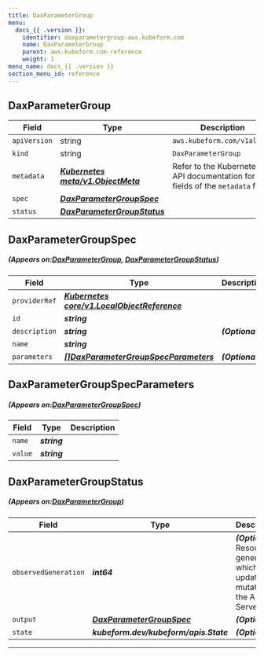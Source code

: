```yaml
---
title: DaxParameterGroup
menu:
  docs_{{ .version }}:
    identifier: daxparametergroup-aws.kubeform.com
    name: DaxParameterGroup
    parent: aws.kubeform.com-reference
    weight: 1
menu_name: docs_{{ .version }}
section_menu_id: reference
---
```


## DaxParameterGroup
| Field | Type | Description |
| ------ | ----- | ----------- |
| `apiVersion` | string | `aws.kubeform.com/v1alpha1` |
|    `kind` | string | `DaxParameterGroup` |
| `metadata` | ***[Kubernetes meta/v1.ObjectMeta](https://kubernetes.io/docs/reference/generated/kubernetes-api/v1.13/#objectmeta-v1-meta)***|Refer to the Kubernetes API documentation for the fields of the `metadata` field.|
| `spec` | ***[DaxParameterGroupSpec](#DaxParameterGroupSpec)***||
| `status` | ***[DaxParameterGroupStatus](#DaxParameterGroupStatus)***||
## DaxParameterGroupSpec
##### (Appears on:[DaxParameterGroup](#DaxParameterGroup), [DaxParameterGroupStatus](#DaxParameterGroupStatus))
| Field | Type | Description |
| ------ | ----- | ----------- |
| `providerRef` | ***[Kubernetes core/v1.LocalObjectReference](https://kubernetes.io/docs/reference/generated/kubernetes-api/v1.13/#localobjectreference-v1-core)***||
| `id` | ***string***||
| `description` | ***string***| ***(Optional)*** |
| `name` | ***string***||
| `parameters` | ***[[]DaxParameterGroupSpecParameters](#DaxParameterGroupSpecParameters)***| ***(Optional)*** |
## DaxParameterGroupSpecParameters
##### (Appears on:[DaxParameterGroupSpec](#DaxParameterGroupSpec))
| Field | Type | Description |
| ------ | ----- | ----------- |
| `name` | ***string***||
| `value` | ***string***||
## DaxParameterGroupStatus
##### (Appears on:[DaxParameterGroup](#DaxParameterGroup))
| Field | Type | Description |
| ------ | ----- | ----------- |
| `observedGeneration` | ***int64***| ***(Optional)*** Resource generation, which is updated on mutation by the API Server.|
| `output` | ***[DaxParameterGroupSpec](#DaxParameterGroupSpec)***| ***(Optional)*** |
| `state` | ***kubeform.dev/kubeform/apis.State***| ***(Optional)*** |
---
